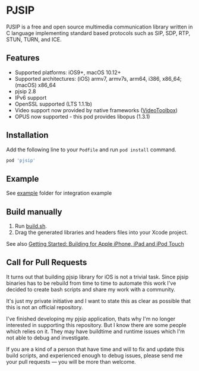 # PJSIP

PJSIP is a free and open source multimedia communication library written in C language implementing standard based protocols such as SIP, SDP, RTP, STUN, TURN, and ICE.

## Features

- Supported platforms: iOS9+, macOS 10.12+
- Supported architectures: (iOS) armv7, armv7s, arm64, i386, x86_64; (macOS) x86_64
- pjsip 2.8
- IPv6 support
- OpenSSL supported (LTS 1.1.1b)
- Video support now provided by native frameworks ([VideoToolbox](https://developer.apple.com/documentation/videotoolbox?language=objc))
- OPUS now supported - this pod provides libopus (1.3.1)

## Installation

Add the following line to your `Podfile` and run `pod install` command.

```sh
pod 'pjsip'
```

## Example

See [example](https://github.com/chebur/pjsip/example/ipjsystest) folder for integration example

## Build manually

1. Run [build.sh](build.sh).
2. Drag the generated libraries and headers files into your Xcode project.

See also [Getting Started: Building for Apple iPhone, iPad and iPod Touch](https://trac.pjsip.org/repos/wiki/Getting-Started/iPhone)

## Call for Pull Requests

It turns out that building pjsip library for iOS is not a trivial task. Since pjsip binaries has to be rebuild from time to time to automate this work I've decided to create bash scripts and share my work with a community.

It's just my private initiative and I want to state this as clear as possible that this is not an official repository.

I've finished developing my pjsip application, thats why I'm no longer interested in supporting this repository. But I know there are some people which relies on it. They may have buildtime and runtime issues which I'm not able to debug and investigate.

If you are a kind of a person that have time and will to fix and update this build scripts, and experienced enough to debug issues, please send me your pull requests — you will be more than welcome.
